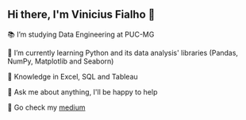 ## Hi there, I'm Vinicius Fialho 👋

📚 I’m studying Data Engineering at PUC-MG

🌱 I’m currently learning Python and its data analysis' libraries (Pandas, NumPy, Matplotlib and Seaborn)

🎲 Knowledge in Excel, SQL and Tableau

💬 Ask me about anything, I'll be happy to help

🔭 Go check my [medium](https://medium.com/@fialhov)

